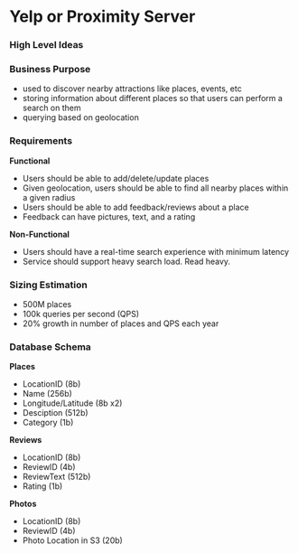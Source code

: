 # Yelp or Proximity Server

### High Level Ideas


### Business Purpose
- used to discover nearby attractions like places, events, etc
- storing information about different places so that users can perform a search on them
- querying based on geolocation


### Requirements

**Functional**
- Users should be able to add/delete/update places
- Given geolocation, users should be able to find all nearby places within a given radius
- Users should be able to add feedback/reviews about a place
- Feedback can have pictures, text, and a rating


**Non-Functional**
- Users should have a real-time search experience with minimum latency
- Service should support heavy search load. Read heavy.


### Sizing Estimation
- 500M places
- 100k queries per second (QPS)
- 20% growth in number of places and QPS each year


### Database Schema

**Places**
- LocationID (8b)
- Name (256b)
- Longitude/Latitude (8b x2)
- Desciption (512b)
- Category (1b)

**Reviews**
- LocationID (8b)
- ReviewID (4b)
- ReviewText (512b)
- Rating (1b)

**Photos**
- LocationID (8b)
- ReviewID (4b)
- Photo Location in S3 (20b)





